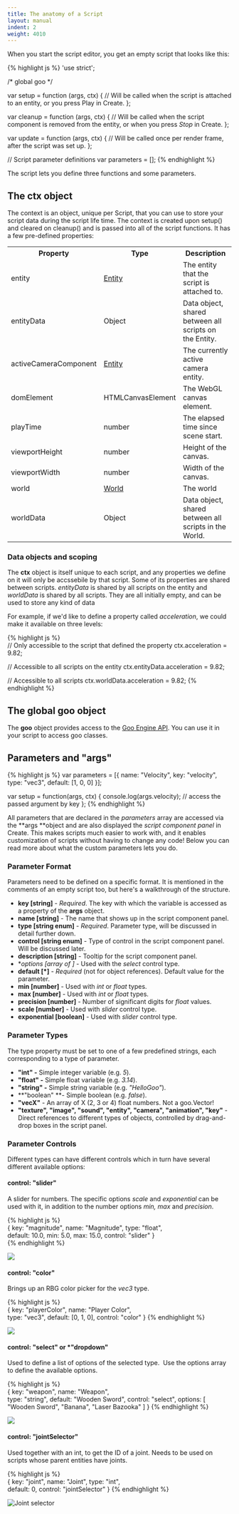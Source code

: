 ```yaml
---
title: The anatomy of a Script
layout: manual
indent: 2
weight: 4010
---
```

When you start the script editor, you get an empty script that looks like this:

{% highlight js %}
'use strict';

/* global goo */

var setup = function (args, ctx) {
    // Will be called when the script is attached to an entity, or you press Play in Create.
};

var cleanup = function (args, ctx) {
    // Will be called when the script component is removed from the entity, or when you press *Stop* in Create.
};

var update = function (args, ctx) {
    // Will be called once per render frame, after the script was set up.
};

// Script parameter definitions
var parameters = [];
{% endhighlight %}

The script lets you define three functions and some parameters.

## The ctx object

The context is an object, unique per Script, that you can use to store your script data during the script life time. The context is created upon setup() and cleared on cleanup() and is passed into all of the script functions. It has a few pre-defined properties:

<table class="table">
	<tr>
		<th>Property</th>
		<th>Type</th>
		<th>Description</th>
	</tr>
	<tr>
		<td>entity</td>
		<td>
			<a href="http://code.gooengine.com/latest/docs/index.html?c=Entity">Entity</a>
		</td>
		<td>The entity that the script is attached to.</td>
	</tr>
	<tr>
		<td>entityData</td>
		<td>Object</td>
		<td>Data object, shared between all scripts on the Entity.</td>
	</tr>
	<tr>
		<td>activeCameraComponent</td>
		<td>
			<a href="http://code.gooengine.com/latest/docs/index.html?c=Entity">Entity</a>
		</td>
		<td>The currently active camera entity.</td>
	</tr>
	<tr>
		<td>domElement</td>
		<td>HTMLCanvasElement</td>
		<td>The WebGL canvas element.</td>
	</tr>
	<tr>
		<td>playTime</td>
		<td>number</td>
		<td>The elapsed time since scene start.</td>
	</tr>
	<tr>
		<td>viewportHeight</td>
		<td>number</td>
		<td>Height of the canvas.</td>
	</tr>
	<tr>
		<td>viewportWidth</td>
		<td>number</td>
		<td>Width of the canvas.</td>
	</tr>
	<tr>
		<td>world</td>
		<td>
			<a href="http://code.gooengine.com/latest/docs/index.html?c=World">World</a>
		</td>
		<td>The world</td>
	</tr>
	<tr>
		<td>worldData</td>
		<td>Object</td>
		<td>Data object, shared between all scripts in the World.</td>
	</tr>
</table>

### Data objects and scoping

The **ctx** object is itself unique to each script, and any properties we define on it will only be accssebile by that script. Some of its properties are shared between scripts. *entityData* is shared by all scripts on the entity and *worldData* is shared by all scripts. They are all initially empty, and can be used to store any kind of data

For example, if we'd like to define a property called _acceleration_, we could make it available on three levels:

{% highlight js %}  
// Only accessible to the script that defined the property
ctx.acceleration = 9.82;

// Accessible to all scripts on the entity
ctx.entityData.acceleration = 9.82;

// Accessible to all scripts
ctx.worldData.acceleration = 9.82;
{% endhighlight %}  

## The global goo object

The **goo** object provides access to the [Goo Engine API](http://code.gooengine.com/latest/docs/). You can use it in your script to access goo classes.

## Parameters and "args"

{% highlight js %}
var parameters = [{
    name: "Velocity",
    key: "velocity",
    type: "vec3",
    default: [1, 0, 0]
}];

var setup = function(args, ctx) {
    console.log(args.velocity); // access the passed argument by key
};
{% endhighlight %}

All parameters that are declared in the _parameters_ array are accessed via the **args **object and are also displayed the _script component panel_ in Create. This makes scripts much easier to work with, and it enables customization of scripts without having to change any code! Below you can read more about what the custom parameters lets you do.  

### Parameter Format

Parameters need to be defined on a specific format. It is mentioned in the comments of an empty script too, but here's a walkthrough of the structure.  

*   **key [string]** - _Required_. The key with which the variable is accessed as a property of the **args** object.
*   **name [string]** - The name that shows up in the script component panel.
*   **type [string enum]** - _Required_. Parameter type, will be discussed in detail further down.
*   **control [string enum]** - Type of control in the script component panel. Will be discussed later.
*   **description [string]** - Tooltip for the script component panel.
*   **options [array of *]** - Used with the _select_ control type.
*   **default [*]** - _Required_ (not for object references). Default value for the parameter.
*   **min [number]** - Used with _int_ or _float_ types.
*   **max [number]** - Used with _int_ or _float_ types.
*   **precision [number]** - Number of significant digits for _float_ values.
*   **scale [number]** - Used with _slider_ control type.
*   **exponential [boolean]** - Used with _slider_ control type.

### Parameter Types

The type property must be set to one of a few predefined strings, each corresponding to a type of parameter.  

*   **"int" -** Simple integer variable (e.g. _5_).
*   **"float" -** Simple float variable (e.g. _3.14_).
*   **"string" -** Simple string variable (e.g. _"HelloGoo"_).
*   **"boolean" **- Simple boolean (e.g. _false_).
*   **"vecX"** - An array of X (2, 3 or 4) float numbers. Not a goo.Vector!
*   **"texture", "image", "sound", "entity", "camera", "animation", "key"** - Direct references to different types of objects, controlled by drag-and-drop boxes in the script panel.

### Parameter Controls

Different types can have different controls which in turn have several different available options:  

#### control: "slider"

A slider for numbers. The specific options _scale_ and _exponential_ can be used with it, in addition to the number options _min,_ _max_ and _precision_.  

{% highlight js %}  
{
    key: "magnitude",
    name: "Magnitude",
    type: "float",  
    default: 10.0,
    min: 5.0,
    max: 15.0,
    control: "slider"
}  
{% endhighlight %}  

![](control-slider.png)

#### control: "color"

Brings up an RBG color picker for the _vec3_ type.  

{% highlight js %}  
{
    key: "playerColor",
    name: "Player Color",  
    type: "vec3",
    default: [0, 1, 0],
    control: "color"
}
{% endhighlight %}  

![](control-color.png)

#### control: "select" or *"dropdown"

Used to define a list of options of the selected type.  Use the options array to define the available options.  

{% highlight js %}  
{
    key: "weapon",
    name: "Weapon",  
    type: "string",
    default: "Wooden Sword",
    control: "select",
    options: [
        "Wooden Sword",
        "Banana",
        "Laser Bazooka"
    ]
}
{% endhighlight %}

![](control-dropdown.png)

#### control: "jointSelector"

Used together with an int, to get the ID of a joint. Needs to be used on scripts whose parent entities have joints.

{% highlight js %}  
{
    key: "joint",
    name: "Joint",
    type: "int",  
    default: 0,
    control: "jointSelector"
}
{% endhighlight %}  

![Joint selector](control-joint.png)